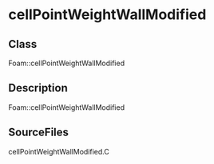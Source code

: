 # cellPointWeightWallModified 
## Class
Foam::cellPointWeightWallModified

## Description
Foam::cellPointWeightWallModified

## SourceFiles
cellPointWeightWallModified.C

